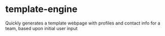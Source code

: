 # template-engine
Quickly generates a template webpage with profiles and contact info for a team, based upon initial user input
